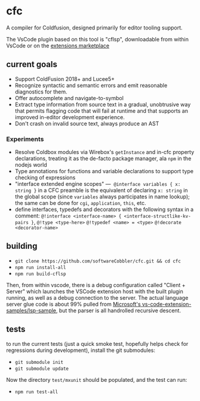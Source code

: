 # cfc
A compiler for Coldfusion, designed primarily for editor tooling support.

The VsCode plugin based on this tool is "cflsp", downloadable from within VsCode or on the [extensions marketplace](https://marketplace.visualstudio.com/items?itemName=DavidRogers.cflsp)

## current goals
* Support ColdFusion 2018+ and Lucee5+
* Recognize syntactic and semantic errors and emit reasonable diagnostics for them.
* Offer autocomplete and navigate-to-symbol
* Extract type information from source text in a gradual, unobtrusive way that permits flagging code that will fail at runtime and that supports an improved in-editor development experience.
* Don't crash on invalid source text, always produce an AST

### Experiments
* Resolve Coldbox modules via Wirebox's `getInstance` and in-cfc property declarations, treating it as the de-facto package manager, ala `npm` in the nodejs world
* Type annotations for functions and variable declarations to support type checking of expressions
* "interface extended engine scopes" &mdash;&nbsp; `@interface variables { x: string }` in a CFC preamble is the equivalent of declaring `x: string` in the global scope (since `variables` always participates in name lookup); the same can be done for `cgi`, `application`, `this`, etc.
* define interfaces, typedefs and decorators with the following syntax in a comment: `@!interface <interface-name> { <interface-structlike-kv-pairs }`, `@!type <type-here>` `@!typedef <name> = <type>` `@!decorate <decorator-name>`

## building

* `git clone https://github.com/softwareCobbler/cfc.git && cd cfc`
* `npm run install-all`
* `npm run build-cflsp`

Then, from within vscode, there is a debug configuration called "Client + Server" which launches the VSCode extension host with the built plugin running, as well as a debug connection to the server. The actual language server glue code is about 99% pulled from [Microsoft's vs-code-extension-samples/lsp-sample](https://github.com/microsoft/vscode-extension-samples/tree/main/lsp-sample), but the parser is all handrolled recursive descent.

## tests
to run the current tests (just a quick smoke test, hopefully helps check for regressions during development), install the git submodules:
* `git submodule init`
* `git submodule update`

Now the directory `test/mxunit` should be populated, and the test can run:
* `npm run test-all`
